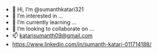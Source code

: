 - 👋 Hi, I’m @sumanthkatari321
- 👀 I’m interested in ...
- 🌱 I’m currently learning ...
- 💞️ I’m looking to collaborate on ...
- 📫 katarisumanth09@gmail.com
- https://www.linkedin.com/in/sumanth-katari-011714188/

<!---
sumanthkatari321/sumanthkatari321 is a ✨ special ✨ repository because its `README.md` (this file) appears on your GitHub profile.
You can click the Preview link to take a look at your changes.
--->
